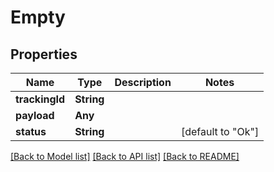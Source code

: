 # Empty

## Properties
Name | Type | Description | Notes
------------ | ------------- | ------------- | -------------
**trackingId** | **String** |  | 
**payload** | **Any** |  | 
**status** | **String** |  | [default to "Ok"]

[[Back to Model list]](../README.md#documentation-for-models) [[Back to API list]](../README.md#documentation-for-api-endpoints) [[Back to README]](../README.md)



